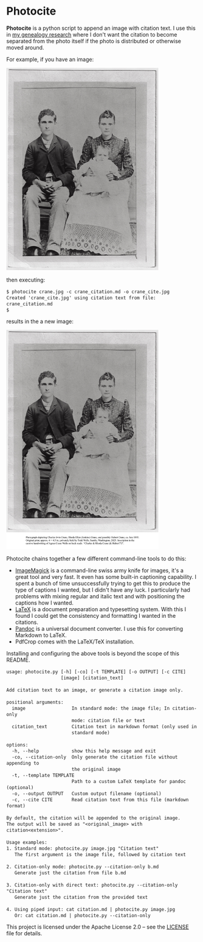 # Photocite

**Photocite** is a python script to append an image with citation text. I use this in [my genealogy research](https://pedigreepipeline.com) where I don't want the citation to become separated from the photo itself if the photo is distributed or otherwise moved around.

For example, if you have an image:

<!-- ![image without citation](example/crane.jpg) -->
<a href="example/crane.jpg">
  <img src="example/crane.jpg" alt="image without citation" width="400">
</a>

then executing: 

```
$ photocite crane.jpg -c crane_citation.md -o crane_cite.jpg
Created 'crane_cite.jpg' using citation text from file: crane_citation.md
$ 
```

results in the a new image:

<a href="example/crane_cite.jpg">
  <img src="example/crane_cite.jpg" alt="image with citation" width="400">
</a>

Photocite chains together a few different command-line tools to do this:

- [ImageMagick](https://imagemagick.org) is a command-line swiss army knife for images, it's a great tool and very fast. It even has some built-in captioning capability. I spent a bunch of time unsuccessfully trying to get this to produce the type of captions I wanted, but I didn't have any luck. I particularly had problems with mixing regular and italic text and with positioning the captions how I wanted.
- [LaTeX](https://www.latex-project.org) is a document preparation and typesetting system. With this I found I could get the consistency and formatting I wanted in the citations.
- [Pandoc](https://pandoc.org) is a universal document converter. I use this for converting Markdown to LaTeX.
- PdfCrop comes with the LaTeX/TeX installation.

Installing and configuring the above tools is beyond the scope of this README.

```
usage: photocite.py [-h] [-co] [-t TEMPLATE] [-o OUTPUT] [-c CITE]
                    [image] [citation_text]

Add citation text to an image, or generate a citation image only.

positional arguments:
  image                 In standard mode: the image file; In citation-only
                        mode: citation file or text
  citation_text         Citation text in markdown format (only used in
                        standard mode)

options:
  -h, --help            show this help message and exit
  -co, --citation-only  Only generate the citation file without appending to
                        the original image
  -t, --template TEMPLATE
                        Path to a custom LaTeX template for pandoc (optional)
  -o, --output OUTPUT   Custom output filename (optional)
  -c, --cite CITE       Read citation text from this file (markdown format)

By default, the citation will be appended to the original image.
The output will be saved as "<original_image> with citation<extension>".

Usage examples:
1. Standard mode: photocite.py image.jpg "Citation text"
   The first argument is the image file, followed by citation text

2. Citation-only mode: photocite.py --citation-only b.md
   Generate just the citation from file b.md

3. Citation-only with direct text: photocite.py --citation-only "Citation text"
   Generate just the citation from the provided text

4. Using piped input: cat citation.md | photocite.py image.jpg
   Or: cat citation.md | photocite.py --citation-only
```



This project is licensed under the Apache License 2.0 – see the [LICENSE](LICENSE) file for details.